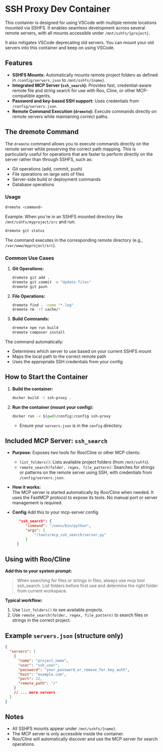 # SSH Proxy Dev Container

This container is designed for using VSCode with multiple remote locations mounted via SSHFS. It enables seamless development across several remote servers, with all mounts accessible under `/mnt/sshfs/{project}`.

It also mitigates VSCode deprecating old servers. You can mount your old servers into this container and keep on using VSCode.

## Features

- **SSHFS Mounts:** Automatically mounts remote project folders as defined in `/config/servers.json` to `/mnt/sshfs/{name}`.
- **Integrated MCP Server (`ssh_search`):** Provides fast, credential-aware remote file and string search for use with Roo, Cline, or other MCP-compatible agents.
- **Password and key-based SSH support:** Uses credentials from `/config/servers.json`.
- **Remote Command Execution (`dremote`):** Execute commands directly on remote servers while maintaining correct paths.

## The dremote Command

The `dremote` command allows you to execute commands directly on the remote server while preserving the correct path mapping. This is particularly useful for operations that are faster to perform directly on the server rather than through SSHFS, such as:

- Git operations (add, commit, push)
- File operations on large sets of files
- Server-side build or deployment commands
- Database operations

### Usage

```bash
dremote <command>
```

Example: When you're in an SSHFS mounted directory like `/mnt/sshfs/myproject/src` and run:
```bash
dremote git status
```
The command executes in the corresponding remote directory (e.g., `/var/www/myproject/src`).

### Common Use Cases

1. **Git Operations:**
   ```bash
   dremote git add .
   dremote git commit -m "Update files"
   dremote git push
   ```

2. **File Operations:**
   ```bash
   dremote find . -name "*.log"
   dremote rm -rf cache/*
   ```

3. **Build Commands:**
   ```bash
   dremote npm run build
   dremote composer install
   ```

The command automatically:
- Determines which server to use based on your current SSHFS mount
- Maps the local path to the correct remote path
- Uses the appropriate SSH credentials from your config

## How to Start the Container

1. **Build the container:**
   ```bash
   docker build -t ssh-proxy .
   ```

2. **Run the container (mount your config):**
   ```bash
   docker run -v $(pwd)/config:/config ssh-proxy
   ```

   - Ensure your `servers.json` is in the `config` directory.

## Included MCP Server: `ssh_search`

- **Purpose:** Exposes two tools for Roo/Cline or other MCP clients:
  - `list_folders()`: Lists available project folders (from `/mnt/sshfs`).
  - `remote_search(folder, regex, file_pattern)`: Searches for strings or patterns on the remote server using SSH, with credentials from `/config/servers.json`.

- **How it works:**  
  The MCP server is started automatically by Roo/Cline when needed. It uses the FastMCP protocol to expose its tools. No manual port or server management is required.

- **Config**
  Add this to your mcp-server config
  ```json
     "ssh_search": {
        "command": "/venv/bin/python",
        "args": [
            "/tools/mcp_ssh_search/server.py"
        ]
    }
  ```


## Using with Roo/Cline

**Add this to your system prompt:**

> When searching for files or strings in files, always use mcp tool ssh_search. List folders before first use and determine the right folder from current workspace.

**Typical workflow:**
1. Use `list_folders()` to see available projects.
2. Use `remote_search(folder, regex, file_pattern)` to search files or strings in the correct project.

## Example `servers.json` (structure only)

```json
{
  "servers": [
    {
      "name": "project_name",
      "user": "ssh_user",
      "password": "your_password_or_remove_for_key_auth",
      "host": "example.com",
      "port": 22,
      "remote_path": "/"
    }
    // ... more servers
  ]
}
```

## Notes

- All SSHFS mounts appear under `/mnt/sshfs/{name}`.
- The MCP server is only accessible inside the container.
- Roo/Cline will automatically discover and use the MCP server for search operations.